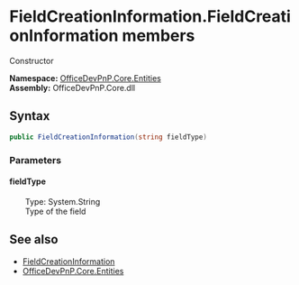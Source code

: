 # FieldCreationInformation.FieldCreationInformation members 
 Constructor   

**Namespace:** [OfficeDevPnP.Core.Entities](OfficeDevPnP.Core.Entities.md)  
**Assembly:** OfficeDevPnP.Core.dll  
## Syntax
```C#
public FieldCreationInformation(string fieldType)
```
### Parameters
#### fieldType  
&emsp;&emsp;Type: System.String  
&emsp;&emsp;Type of the field  


## See also
- [FieldCreationInformation](OfficeDevPnP.Core.Entities.FieldCreationInformation.md)
- [OfficeDevPnP.Core.Entities](OfficeDevPnP.Core.Entities.md)
